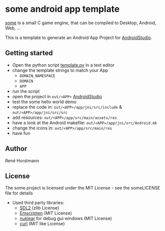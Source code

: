 # some android app template

[some](https://github.com/renehorstmann/some) is a small C game engine, that can be compiled to Desktop, Android, Web, ...

This is a template to generate an Android App Project for [AndroidStudio](https://developer.android.com/studio).

## Getting started

- Open the python script [template.py](template.py) in a text editor
- change the template strings to match your App	
	- `DOMAIN_NAMESPACE`
	- `DOMAIN`
	- `APP`
- run the script
- open the project in `out/<APP>` [AndroidStudio](https://developer.android.com/studio)
- test the some hello world demo
- replace the code in: `out/<APP>/app/jni/src/include` & `out/<APP>/app/jni/src/src`
- add resources: `out/<APP>/app/src/main/assets/res`
- have a look at the Android makefile: `out/<APP>/app/jni/src/Android.mk`
- change the icons in: `out/<APP>/app/src/main/res`
- have fun


## Author

René Horstmann

## License

The some project is licensed under the MIT License - see the someLICENSE file for details

- Used third party libraries:
    - [SDL2](https://www.libsdl.org/) (zlib License)
    - [Emscripten](emscripten.org) (MIT License)
    - [nuklear](https://github.com/Immediate-Mode-UI/Nuklear) for debug gui windows (MIT License)
    - [curl](https://curl.se/docs/copyright.html) (MIT like License)
